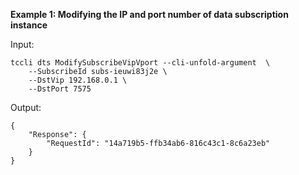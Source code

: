 **Example 1: Modifying the IP and port number of data subscription instance**



Input: 

```
tccli dts ModifySubscribeVipVport --cli-unfold-argument  \
    --SubscribeId subs-ieuwi83j2e \
    --DstVip 192.168.0.1 \
    --DstPort 7575
```

Output: 
```
{
    "Response": {
        "RequestId": "14a719b5-ffb34ab6-816c43c1-8c6a23eb"
    }
}
```


